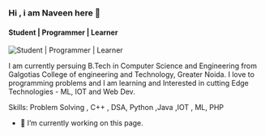 ### Hi , i am Naveen here 👋
#### Student | Programmer | Learner 
![Student | Programmer | Learner ](https://arturssmirnovs.github.io/github-profile-readme-generator/images/banner.png)

I am currently persuing B.Tech in Computer Science and Engineering 
from  Galgotias College of engineering and Technology, Greater Noida.
I love to programming problems and I am learning and Interested in cutting Edge Technologies - ML, IOT and Web Dev.

Skills: Problem Solving , C++ , DSA, Python ,Java ,IOT , ML, PHP

- 🔭 I’m currently working on this page. 




           
  
